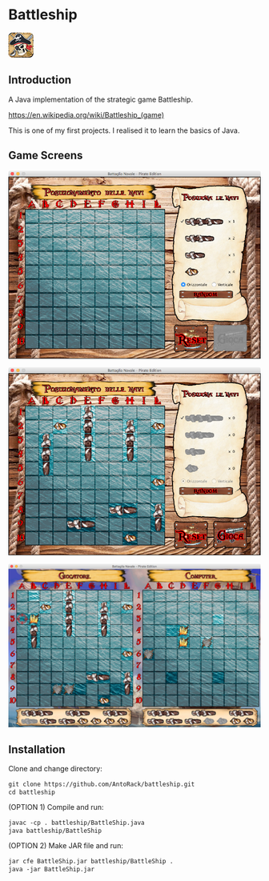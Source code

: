 # Battleship
![alt text](https://raw.githubusercontent.com/tassoneroberto/battleship/master/res/images/icon.png)

## Introduction
A Java implementation of the strategic game Battleship.

https://en.wikipedia.org/wiki/Battleship_(game)

This is one of my first projects. I realised it to learn the basics of Java.

## Game Screens

![](https://raw.githubusercontent.com/tassoneroberto/battleship/master/screenshots/screenshot1.png)


![](https://raw.githubusercontent.com/tassoneroberto/battleship/master/screenshots/screenshot2.png)


![](https://raw.githubusercontent.com/tassoneroberto/battleship/master/screenshots/screenshot3.png)

## Installation
Clone and change directory:
```
git clone https://github.com/AntoRack/battleship.git
cd battleship

```
(OPTION 1) Compile and run:
```
javac -cp . battleship/BattleShip.java
java battleship/BattleShip
```
(OPTION 2) Make JAR file and run:
```
jar cfe BattleShip.jar battleship/BattleShip .
java -jar BattleShip.jar
```
